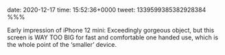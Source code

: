 date: 2020-12-17
time: 15:52:36+0000
tweet: 1339599385382928384
%%%

Early impression of iPhone 12 mini: Exceedingly gorgeous object, but this screen is WAY TOO BIG for fast and comfortable one handed use, which is the whole point of the ‘smaller’ device.
